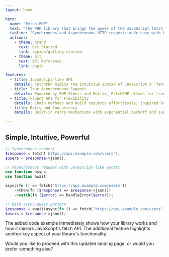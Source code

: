 ```yaml
---
layout: home

hero:
  name: "Fetch PHP"
  text: "The PHP library that brings the power of the JavaScript fetch API."
  tagline: "Synchronous and Asynchronous HTTP requests made easy with PHP Fibers."
  actions:
    - theme: brand
      text: Get Started
      link: /guide/getting-started
    - theme: alt
      text: API Reference
      link: /api/

features:
  - title: JavaScript-like API
    details: FetchPHP mimics the intuitive syntax of JavaScript's `fetch` API for both synchronous and asynchronous requests.
  - title: True Asynchronous Support
    details: Powered by PHP Fibers and Matrix, FetchPHP allows for true async task management with fine-grained control.
  - title: Fluent API for Flexibility
    details: Chain methods and build requests effortlessly, inspired by Laravel's HTTP client for flexible, readable code.
  - title: Retry and Concurrency
    details: Built-in retry mechanisms with exponential backoff and support for concurrent requests with all(), race(), and any().

---
```


## Simple, Intuitive, Powerful

```php
// Synchronous request
$response = fetch('https://api.example.com/users');
$users = $response->json();

// Asynchronous request with JavaScript-like syntax
use function async;
use function await;

async(fn () => fetch('https://api.example.com/users'))
    ->then(fn ($response) => $response->json())
    ->catch(fn ($error) => handleError($error));

// With async/await pattern
$response = await(async(fn () => fetch('https://api.example.com/users')));
$users = $response->json();
```

The added code example immediately shows how your library works and how it mirrors JavaScript's fetch API. The additional feature highlights another key aspect of your library's functionality.

Would you like to proceed with this updated landing page, or would you prefer something else?
